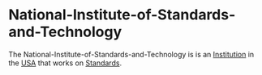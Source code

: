 # National-Institute-of-Standards-and-Technology

The National-Institute-of-Standards-and-Technology is is an [Institution](600097.md) in the [USA](141000004.md) that works on [Standards](60047.md).